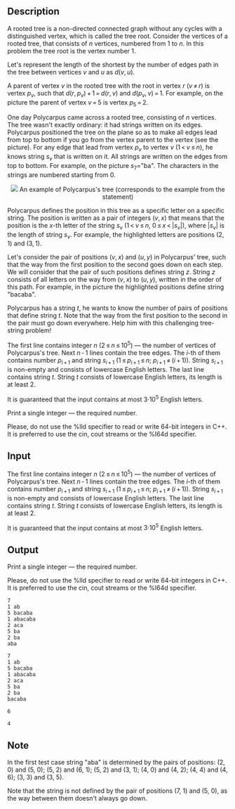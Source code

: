 ## Description

<div><p>A <span class="tex-font-style-it">rooted tree</span> is a non-directed connected graph without any cycles with a distinguished vertex, which is called the tree root. Consider the vertices of a rooted tree, that consists of <span class="tex-span"><i>n</i></span> vertices, numbered from 1 to <span class="tex-span"><i>n</i></span>. In this problem the tree root is the vertex number 1.</p><p>Let's represent the length of the shortest by the number of edges path in the tree between vertices <span class="tex-span"><i>v</i></span> and <span class="tex-span"><i>u</i></span> as <span class="tex-span"><i>d</i>(<i>v</i>, <i>u</i>)</span>.</p><p>A <span class="tex-font-style-it">parent</span> of vertex <span class="tex-span"><i>v</i></span> in the rooted tree with the root in vertex <span class="tex-span"><i>r</i></span> <span class="tex-span">(<i>v</i> ≠ <i>r</i>)</span> is vertex <span class="tex-span"><i>p</i><sub class="lower-index"><i>v</i></sub></span>, such that <span class="tex-span"><i>d</i>(<i>r</i>, <i>p</i><sub class="lower-index"><i>v</i></sub>) + 1 = <i>d</i>(<i>r</i>, <i>v</i>)</span> and <span class="tex-font-style-bf"><span class="tex-span"><i>d</i>(<i>p</i><sub class="lower-index"><i>v</i></sub>, <i>v</i>) = 1</span></span>. For example, on the picture the parent of vertex <span class="tex-span"><i>v</i> = 5</span> is vertex <span class="tex-span"><i>p</i><sub class="lower-index">5</sub> = 2</span>.</p><p>One day Polycarpus came across a rooted tree, consisting of <span class="tex-span"><i>n</i></span> vertices. The tree wasn't exactly ordinary: it had strings written on its edges. Polycarpus positioned the tree on the plane so as to make all edges lead from top to bottom if you go from the vertex parent to the vertex (see the picture). For any edge that lead from vertex <span class="tex-span"><i>p</i><sub class="lower-index"><i>v</i></sub></span> to vertex <span class="tex-span"><i>v</i></span> <span class="tex-span">(1 &lt; <i>v</i> ≤ <i>n</i>)</span>, he knows string <span class="tex-span"><i>s</i><sub class="lower-index"><i>v</i></sub></span> that is written on it. All strings are written on the edges from top to bottom. For example, on the picture <span class="tex-span"><i>s</i><sub class="lower-index">7</sub></span>="<span class="tex-font-style-tt">ba</span>". The characters in the strings are numbered starting from 0.</p><center> <img class="tex-graphics" src="file://UoGdd2ii.png" style="max-width: 100.0%;max-height: 100.0%;">   <span class="tex-font-size-script">An example of Polycarpus's tree (corresponds to the example from the statement)</span> </center><p>Polycarpus defines the <span class="tex-font-style-it">position</span> in this tree as a specific letter on a specific string. The position is written as a pair of integers <span class="tex-span">(<i>v</i>, <i>x</i>)</span> that means that the position is the <span class="tex-span"><i>x</i></span>-th letter of the string <span class="tex-span"><i>s</i><sub class="lower-index"><i>v</i></sub></span> (<span class="tex-span">1 &lt; <i>v</i> ≤ <i>n</i></span>, <span class="tex-span">0 ≤ <i>x</i> &lt; |<i>s</i><sub class="lower-index"><i>v</i></sub>|</span>), where <span class="tex-span">|<i>s</i><sub class="lower-index"><i>v</i></sub>|</span> is the length of string <span class="tex-span"><i>s</i><sub class="lower-index"><i>v</i></sub></span>. For example, the highlighted letters are positions (<span class="tex-span">2, 1</span>) and (<span class="tex-span">3, 1</span>).</p><p>Let's consider the pair of positions <span class="tex-span">(<i>v</i>, <i>x</i>)</span> and <span class="tex-span">(<i>u</i>, <i>y</i>)</span> in Polycarpus' tree, such that the way from the first position to the second goes down on each step. We will consider that the pair of such positions defines string <span class="tex-span"><i>z</i></span>. String <span class="tex-span"><i>z</i></span> consists of all letters on the way from <span class="tex-span">(<i>v</i>, <i>x</i>)</span> to <span class="tex-span">(<i>u</i>, <i>y</i>)</span>, written in the order of this path. For example, in the picture the highlighted positions define string "<span class="tex-font-style-tt">bacaba</span>".</p><p>Polycarpus has a string <span class="tex-span"><i>t</i></span>, he wants to know the number of pairs of positions that define string <span class="tex-span"><i>t</i></span>. Note that the way from the first position to the second in the pair must go down everywhere. Help him with this challenging tree-string problem!</p></div><div class="input-specification"><p>The first line contains integer <span class="tex-span"><i>n</i></span> <span class="tex-span">(2 ≤ <i>n</i> ≤ 10<sup class="upper-index">5</sup>)</span> — the number of vertices of Polycarpus's tree. Next <span class="tex-span"><i>n</i> - 1</span> lines contain the tree edges. The <span class="tex-span"><i>i</i></span>-th of them contains number <span class="tex-span"><i>p</i><sub class="lower-index"><i>i</i> + 1</sub></span> and string <span class="tex-span"><i>s</i><sub class="lower-index"><i>i</i> + 1</sub></span> <span class="tex-span">(1 ≤ <i>p</i><sub class="lower-index"><i>i</i> + 1</sub> ≤ <i>n</i>;&nbsp;<i>p</i><sub class="lower-index"><i>i</i> + 1</sub> ≠ (<i>i</i> + 1))</span>. String <span class="tex-span"><i>s</i><sub class="lower-index"><i>i</i> + 1</sub></span> is non-empty and consists of lowercase English letters. The last line contains string <span class="tex-span"><i>t</i></span>. String <span class="tex-span"><i>t</i></span> consists of lowercase English letters, its length is at least 2.</p><p>It is guaranteed that the input contains at most <span class="tex-span">3·10<sup class="upper-index">5</sup></span> English letters.</p></div><div class="output-specification"><p>Print a single integer — the required number.</p><p>Please, do not use the <span class="tex-font-style-tt">%lld</span> specifier to read or write 64-bit integers in С++. It is preferred to use the <span class="tex-font-style-tt">cin</span>, <span class="tex-font-style-tt">cout</span> streams or the <span class="tex-font-style-tt">%I64d</span> specifier.</p></div>

## Input

<p>The first line contains integer <span class="tex-span"><i>n</i></span> <span class="tex-span">(2 ≤ <i>n</i> ≤ 10<sup class="upper-index">5</sup>)</span> — the number of vertices of Polycarpus's tree. Next <span class="tex-span"><i>n</i> - 1</span> lines contain the tree edges. The <span class="tex-span"><i>i</i></span>-th of them contains number <span class="tex-span"><i>p</i><sub class="lower-index"><i>i</i> + 1</sub></span> and string <span class="tex-span"><i>s</i><sub class="lower-index"><i>i</i> + 1</sub></span> <span class="tex-span">(1 ≤ <i>p</i><sub class="lower-index"><i>i</i> + 1</sub> ≤ <i>n</i>;&nbsp;<i>p</i><sub class="lower-index"><i>i</i> + 1</sub> ≠ (<i>i</i> + 1))</span>. String <span class="tex-span"><i>s</i><sub class="lower-index"><i>i</i> + 1</sub></span> is non-empty and consists of lowercase English letters. The last line contains string <span class="tex-span"><i>t</i></span>. String <span class="tex-span"><i>t</i></span> consists of lowercase English letters, its length is at least 2.</p><p>It is guaranteed that the input contains at most <span class="tex-span">3·10<sup class="upper-index">5</sup></span> English letters.</p>

## Output

<p>Print a single integer — the required number.</p><p>Please, do not use the <span class="tex-font-style-tt">%lld</span> specifier to read or write 64-bit integers in С++. It is preferred to use the <span class="tex-font-style-tt">cin</span>, <span class="tex-font-style-tt">cout</span> streams or the <span class="tex-font-style-tt">%I64d</span> specifier.</p>





```input1
7
1 ab
5 bacaba
1 abacaba
2 aca
5 ba
2 ba
aba

```




```input2
7
1 ab
5 bacaba
1 abacaba
2 aca
5 ba
2 ba
bacaba

```




```output1
6

```




```output2
4

```



## Note

<p>In the first test case string "<span class="tex-font-style-tt">aba</span>" is determined by the pairs of positions: (2, 0) and (5, 0); (5, 2) and (6, 1); (5, 2) and (3, 1); (4, 0) and (4, 2); (4, 4) and (4, 6); (3, 3) and (3, 5).</p><p>Note that the string is not defined by the pair of positions (7, 1) and (5, 0), as the way between them doesn't always go down.</p>
